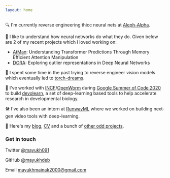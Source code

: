 ```yaml
---
layout: home
---
```


🔍 I'm currently reverse engineering thicc neural nets at [Aleph-Alpha](https://aleph-alpha.de/).

🤖 I like to understand how neural networks do what they do. Given below are 2 of my recent projects which I loved working on:

- [AtMan](https://arxiv.org/abs/2301.08110): Understanding Transformer Predictions Through Memory Efficient Attention Manipulation
- [DORA](https://arxiv.org/abs/2206.04530): Exploring outlier representations in Deep Neural Networks

🎨 I spent some time in the past trying to reverse engineer vision models which eventually led to [torch-dreams](https://github.com/Mayukhdeb/torch-dreams). 

🔬 I've worked with  [INCF](https://incf.org/)/[OpenWorm](http://openworm.org/) during [Google Summer of Code 2020](https://summerofcode.withgoogle.com/archive/2020/projects/5694589333143552/) to build [devolearn](https://github.com/DevoLearn/devolearn), a set of deep-learning based tools to help accelerate research in developmental biology.

🛠️ I've also been an intern at [RunwayML](https://runwayml.com/) where we worked on building next-gen video tools with deep-learning. 

📘 Here's my [blog](https://mayukhdeb.github.io/blog/), [CV](https://mayukhdeb.github.io/cv.pdf) and a bunch of [other odd projects](/projects).

### Get in touch
Twitter [@mayukh091](https://twitter.com/mayukh091)

GitHub [@mayukhdeb](https://github.com/mayukhdeb)

Email [mayukhmainak2000@gmail.com](mailto:mayukhmainak2000@gmail.com)


